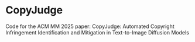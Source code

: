 # CopyJudge
Code for the ACM MM 2025 paper: CopyJudge: Automated Copyright Infringement Identification and Mitigation in Text-to-Image Diffusion Models
